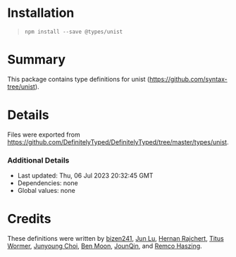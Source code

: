 # Installation
> `npm install --save @types/unist`

# Summary
This package contains type definitions for unist (https://github.com/syntax-tree/unist).

# Details
Files were exported from https://github.com/DefinitelyTyped/DefinitelyTyped/tree/master/types/unist.

### Additional Details
 * Last updated: Thu, 06 Jul 2023 20:32:45 GMT
 * Dependencies: none
 * Global values: none

# Credits
These definitions were written by [bizen241](https://github.com/bizen241), [Jun Lu](https://github.com/lujun2), [Hernan Rajchert](https://github.com/hrajchert), [Titus Wormer](https://github.com/wooorm), [Junyoung Choi](https://github.com/rokt33r), [Ben Moon](https://github.com/GuiltyDolphin), [JounQin](https://github.com/JounQin), and [Remco Haszing](https://github.com/remcohaszing).
